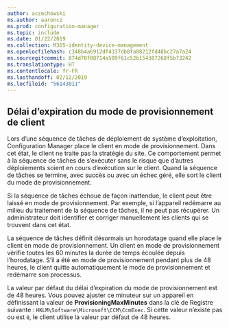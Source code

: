 ```yaml
---
author: aczechowski
ms.author: aaroncz
ms.prod: configuration-manager
ms.topic: include
ms.date: 01/22/2019
ms.collection: M365-identity-device-management
ms.openlocfilehash: c348b4a6912df4337db8fa88212fd48bc27a7a24
ms.sourcegitcommit: 874d78f08714a509f61c52b154387268f5b73242
ms.translationtype: HT
ms.contentlocale: fr-FR
ms.lasthandoff: 02/12/2019
ms.locfileid: "56143011"
---
```

## <a name="bkmk_osdprov"></a> Délai d’expiration du mode de provisionnement de client
<!--3197824-->

Lors d’une séquence de tâches de déploiement de système d’exploitation, Configuration Manager place le client en mode de provisionnement. Dans cet état, le client ne traite pas la stratégie du site. Ce comportement permet à la séquence de tâches de s’exécuter sans le risque que d’autres déploiements soient en cours d’exécution sur le client. Quand la séquence de tâches se termine, avec succès ou avec un échec géré, elle sort le client du mode de provisionnement.

Si la séquence de tâches échoue de façon inattendue, le client peut être laissé en mode de provisionnement. Par exemple, si l’appareil redémarre au milieu du traitement de la séquence de tâches, il ne peut pas récupérer. Un administrateur doit identifier et corriger manuellement les clients qui se trouvent dans cet état. 

La séquence de tâches définit désormais un horodatage quand elle place le client en mode de provisionnement. Un client en mode de provisionnement vérifie toutes les 60 minutes la durée de temps écoulée depuis l’horodatage. S’il a été en mode de provisionnement pendant plus de 48 heures, le client quitte automatiquement le mode de provisionnement et redémarre son processus. 

La valeur par défaut du délai d’expiration du mode de provisionnement est de 48 heures. Vous pouvez ajuster ce minuteur sur un appareil en définissant la valeur de **ProvisioningMaxMinutes** dans la clé de Registre suivante : `HKLM\Software\Microsoft\CCM\CcmExec`. Si cette valeur n’existe pas ou est `0`, le client utilise la valeur par défaut de 48 heures. 

<!-- 
The following diagrams show the process flow for the task sequence and the client:

#### Task sequence
![Flow diagram of task sequence setting provisioning mode](../../media/3197824-ts-flow.png) 

#### Client remediation
![Flow diagram of client exiting provisioning mode](../../media/3197824-client-flow.png) 

-->
